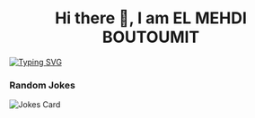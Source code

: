 <h1 align="center"> Hi there 👋, I am EL MEHDI BOUTOUMIT </h1>

<!--
**mehdiboutoumit/mehdiboutoumit** is a ✨ _special_ ✨ repository because its `README.md` (this file) appears on your GitHub profile.

Here are some ideas to get you started:

- 🔭 I’m currently working on ...
- 🌱 I’m currently learning ...
- 👯 I’m looking to collaborate on ...
- 🤔 I’m looking for help with ...
- 💬 Ask me about ...
- 📫 How to reach me: ...
- 😄 Pronouns: ...
- ⚡ Fun fact: ...
-->
[![Typing SVG](https://readme-typing-svg.demolab.com/?lines=I+am+a+Software+Engineering+Student;Web+Developping+Enthousiast;Quick+Learner)](https://git.io/typing-svg)

### Random Jokes
![Jokes Card](https://readme-jokes.vercel.app/api)
